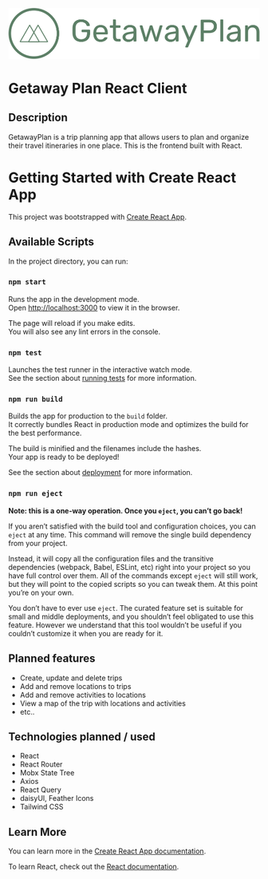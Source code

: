 <p align="center">
  <picture>
    <source media="(prefers-color-scheme: dark)" srcset="https://github.com/mlnbk/getaway-plan-react-client/blob/main/GP-logo-transparent-green.png">
    <source media="(prefers-color-scheme: light)" srcset="https://github.com/mlnbk/getaway-plan-react-client/blob/main/GP-logo-transparent-brown.png">
    <img alt="GetawayPlan Logo" src="https://github.com/mlnbk/getaway-plan-react-client/blob/main/GP-logo-transparent-green.png">
  </picture>
</p>

# Getaway Plan React Client

## Description

GetawayPlan is a trip planning app that allows users to plan and organize their travel itineraries in one place. This is the frontend built with React.

# Getting Started with Create React App

This project was bootstrapped with [Create React App](https://github.com/facebook/create-react-app).

## Available Scripts

In the project directory, you can run:

### `npm start`

Runs the app in the development mode.\
Open [http://localhost:3000](http://localhost:3000) to view it in the browser.

The page will reload if you make edits.\
You will also see any lint errors in the console.

### `npm test`

Launches the test runner in the interactive watch mode.\
See the section about [running tests](https://facebook.github.io/create-react-app/docs/running-tests) for more information.

### `npm run build`

Builds the app for production to the `build` folder.\
It correctly bundles React in production mode and optimizes the build for the best performance.

The build is minified and the filenames include the hashes.\
Your app is ready to be deployed!

See the section about [deployment](https://facebook.github.io/create-react-app/docs/deployment) for more information.

### `npm run eject`

**Note: this is a one-way operation. Once you `eject`, you can’t go back!**

If you aren’t satisfied with the build tool and configuration choices, you can `eject` at any time. This command will remove the single build dependency from your project.

Instead, it will copy all the configuration files and the transitive dependencies (webpack, Babel, ESLint, etc) right into your project so you have full control over them. All of the commands except `eject` will still work, but they will point to the copied scripts so you can tweak them. At this point you’re on your own.

You don’t have to ever use `eject`. The curated feature set is suitable for small and middle deployments, and you shouldn’t feel obligated to use this feature. However we understand that this tool wouldn’t be useful if you couldn’t customize it when you are ready for it.

## Planned features

- Create, update and delete trips
- Add and remove locations to trips
- Add and remove activities to locations
- View a map of the trip with locations and activities
- etc..

## Technologies planned / used

- React
- React Router
- Mobx State Tree
- Axios
- React Query
- daisyUI, Feather Icons
- Tailwind CSS

## Learn More

You can learn more in the [Create React App documentation](https://facebook.github.io/create-react-app/docs/getting-started).

To learn React, check out the [React documentation](https://reactjs.org/).
